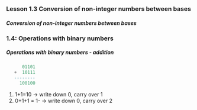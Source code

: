 ### Lesson 1.3 Conversion of non-integer numbers between bases

<h5>Conversion of non-integer numbers between bases</h5>

### 1.4: Operations with binary numbers

<h5>Operations with binary numbers - addition</h5>

```lua
      01101
   +  10111
   --------
     100100
```

1. 1+1=10 → write down 0, carry over 1
2. 0+1+1 = 1- -> write down 0, carry over 2
